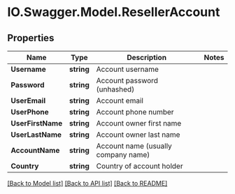 # IO.Swagger.Model.ResellerAccount
## Properties

Name | Type | Description | Notes
------------ | ------------- | ------------- | -------------
**Username** | **string** | Account username | 
**Password** | **string** | Account password (unhashed) | 
**UserEmail** | **string** | Account email | 
**UserPhone** | **string** | Account phone number | 
**UserFirstName** | **string** | Account owner first name | 
**UserLastName** | **string** | Account owner last name | 
**AccountName** | **string** | Account name (usually company name) | 
**Country** | **string** | Country of account holder | 

[[Back to Model list]](../README.md#documentation-for-models) [[Back to API list]](../README.md#documentation-for-api-endpoints) [[Back to README]](../README.md)

